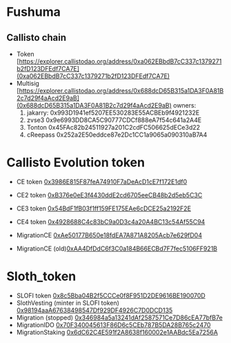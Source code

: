 # Fushuma
## Callisto chain
- Token [https://explorer.callistodao.org/address/0xa062EBbdB7cC337c1379271b2fD123DFEdf7CA7E](0xa062EBbdB7cC337c1379271b2fD123DFEdf7CA7E)
- Multisig [https://explorer.callistodao.org/address/0x688dcD65B315a1DA3F0A81B2c7d29f4aAcd2E9aB](0x688dcD65B315a1DA3F0A81B2c7d29f4aAcd2E9aB) owners: 
  1. jakarry: 0x993D1941ef5207EE530283E55ACBEb9f4921232E
  2. zvse3 0x9e6993DD8CA5C90777CDCf888eA7f54c641a2A4E
  3. Tonton 0x45FAc82b24511927a201C2cdFC506625dECe3d22
  4. cReepass 0x252a2E50eddce87e2Dc1CC1a9065a090310aB7A4

# Callisto Evolution token
- CE token [0x3986E815F87feA74910F7aDeAcD1cE7f172E1df0](https://explorer.callistodao.org/address/0x3986E815F87feA74910F7aDeAcD1cE7f172E1df0)
- CE2 token [0xB376e0eE3f4430ddE2cd6705eeCB48b2d5eb5C3C](https://explorer.callistodao.org/address/0xB376e0eE3f4430ddE2cd6705eeCB48b2d5eb5C3C)
- CE3 token [0x54BdF1fB03f1ff159FE175EAe6cDCE25a2192F2E](https://explorer.callistodao.org/address/0x54BdF1fB03f1ff159FE175EAe6cDCE25a2192F2E)
- CE4 token [0x4928688C4c83bC9a0D3c4a20A4BC13c54Af55C94](https://explorer.callistodao.org/address/0x4928688C4c83bC9a0D3c4a20A4BC13c54Af55C94)
- MigrationCE [0xAe50177B650e18fdEA7A871A8205Acb7e629fD04](https://explorer.callistodao.org/address/0xAe50177B650e18fdEA7A871A8205Acb7e629fD04)

- MigrationCE (old)[0xAA4DfDdC6f3C0a184B66ECBd7F7fec5106FF921B](https://explorer.callistodao.org/address/0xAA4DfDdC6f3C0a184B66ECBd7F7fec5106FF921B)


# Sloth_token
- SLOFI token [0x8c5Bba04B2f5CCCe0f8F951D2DE9616BE190070D](https://explorer.callistodao.org/address/0x8c5Bba04B2f5CCCe0f8F951D2DE9616BE190070D)
- SlothVesting (minter in SLOFI token) [0x98194aaA67638498547Df929DF4926C7D0DCD135](https://explorer.callistodao.org/address/0x98194aaA67638498547Df929DF4926C7D0DCD135)
- Migration (stopped) [0x346984a5a13241dAf2587571Ce7D86cEA77bfB7e](https://explorer.callistodao.org/address/0x346984a5a13241dAf2587571Ce7D86cEA77bfB7e)
- MigrationIDO [0x70F340045613F86D6c5CEb787B5DA28B765c2470](https://explorer.callistodao.org/address/0x70F340045613F86D6c5CEb787B5DA28B765c2470)
- MigrationStaking [0x6dC62C4E591f2A8638f160002e1AABdc5Ea7256A](https://explorer.callistodao.org/address/0x6dC62C4E591f2A8638f160002e1AABdc5Ea7256A)
